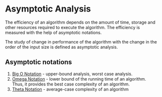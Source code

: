 # Asymptotic Analysis

The efficiency of an algorithm depends on the amount of time, storage and other resources required to execute the algorithm. The efficiency is measured with the help of asymptotic notations.

The study of change in performance of the algorithm with the change in the order of the input size is defined as asymptotic analysis.

## Asymptotic notations

1. [Big O Notation](./Big-O-Notation/) - upper-bound analysis, worst case analysis.
2. [Omega Notation](./Omega-Notation/) - lower bound of the running time of an algorithm. Thus, it provides the best case complexity of an algorithm.
3. [Theta Notation](./Theta-Notation/) - average-case complexity of an algorithm
